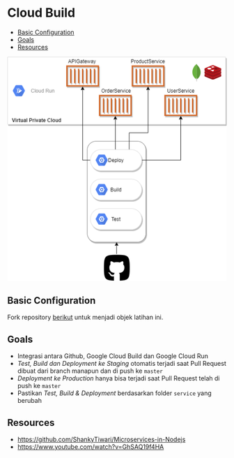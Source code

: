 # Cloud Build

- [Basic Configuration](#basic-configuration)
- [Goals](#goals)
- [Resources](#resources)

<p align="center">
    <img src="Lab - GoogleCloud-Easy - app.diagrams.net.png"></img>
</p>

## Basic Configuration
Fork repository [berikut](https://github.com/ShankyTiwari/Microservices-in-Nodejs/) untuk menjadi objek latihan ini. 

## Goals
- Integrasi antara Github, Google Cloud Build dan Google Cloud Run
- *Test, Build dan Deployment ke Staging* otomatis terjadi saat Pull Request dibuat dari branch manapun dan di push ke `master`
- *Deployment ke Production* hanya bisa terjadi saat Pull Request telah di push ke `master`
- Pastikan *Test, Build & Deployment* berdasarkan folder `service` yang berubah

## Resources
- https://github.com/ShankyTiwari/Microservices-in-Nodejs
- https://www.youtube.com/watch?v=GhSAQ19f4HA
